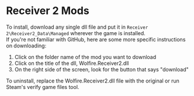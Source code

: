 # Receiver 2 Mods

To install, download any single dll file and put it in `Receiver 2\Receiver2_Data\Managed` wherever the game is installed.  
  If you're not familiar with GitHub, here are some more specific instructions on downloading:  
  1) Click on the folder name of the mod you want to download  
  2) Click on the title of the dll, Wolfire.Receiver2.dll  
  3) On the right side of the screen, look for the button that says "download"  

To uninstall, replace the Wolfire.Receiver2.dll file with the original or run Steam's verify game files tool.  
